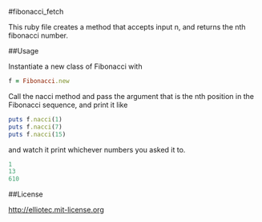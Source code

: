 #fibonacci_fetch


This ruby file creates a method that accepts input n, and returns the nth fibonacci number.

##Usage

Instantiate a new class of Fibonacci with 
```ruby
f = Fibonacci.new
```

Call the nacci method and pass the argument that is the nth position in the Fibonacci sequence, and print it like
```ruby
puts f.nacci(1)
puts f.nacci(7)
puts f.nacci(15)
```

and watch it print whichever numbers you asked it to.

```ruby
1
13
610
```

##License

http://elliotec.mit-license.org


